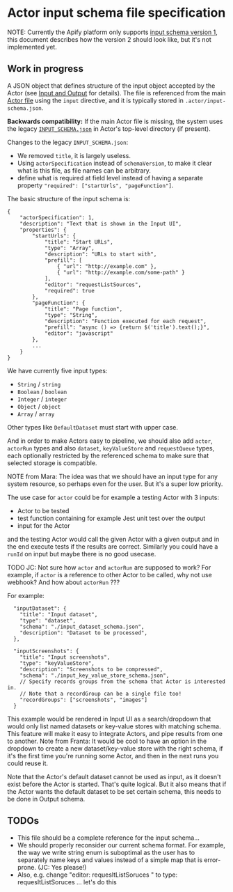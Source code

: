 # Actor input schema file specification

NOTE: Currently the Apify platform only supports [input schema version 1](https://docs.apify.com/Actors/development/input-schema),
this document describes how the version 2 should look like, but it's not implemented yet.

## Work in progress

A JSON object that defines structure of the input object accepted by the
Actor (see [Input and Output](../README.md#input-and-output) for details).
The file is referenced from the main [Actor file](ACTOR_FILE.md) using the `input` directive,
and it is typically stored in `.actor/input-schema.json`.

**Backwards compatibility:** If the main Actor file is missing,
the system uses the legacy [`INPUT_SCHEMA.json`](https://docs.apify.com/Actors/development/input-schema) in Actor's top-level directory (if present).

Changes to the legacy `INPUT_SCHEMA.json`:
- We removed `title`, it is largely useless.
- Using `actorSpecification` instead of `schemaVersion`, to make it clear what is this file,
  as file names can be arbitrary.
- define what is required at field level instead of having a separate
  property `"required": ["startUrls", "pageFunction"]`.

The basic structure of the input schema is:

```jsonc
{
    "actorSpecification": 1,
    "description": "Text that is shown in the Input UI",
    "properties": {
        "startUrls": {
            "title": "Start URLs",
            "type": "Array",
            "description": "URLs to start with",
            "prefill": [
                { "url": "http://example.com" },
                { "url": "http://example.com/some-path" }
            ],
            "editor": "requestListSources",
            "required": true
        },
        "pageFunction": {
            "title": "Page function",
            "type": "String",
            "description": "Function executed for each request",
            "prefill": "async () => {return $('title').text();}",
            "editor": "javascript"
        },
        ...
    }
}
```

We have currently five input types:
- `String` / `string`
- `Boolean` / `boolean`
- `Integer` / `integer`
- `Object` / `object`
- `Array` / `array`

Other types like `DefaultDataset` must start with upper case.

And in order to make Actors easy to pipeline, we should also add `actor`, `actorRun` types and also
`dataset`, `keyValueStore` and `requestQueue` types, each optionally
restricted by the referenced schema to make sure that selected storage is compatible.


NOTE from Mara: The idea was that we should have an input type for any system resource,
so perhaps even for the user. But it's a super low priority.

The use case for `actor` could be for example a testing Actor with 3 inputs:
- Actor to be tested
- test function containing for example Jest unit test over the output
- input for the Actor

and the testing Actor would call the given Actor with a given output and in the end execute tests if the results are correct.
Similarly you could have a `runId` on input but maybe there is no good usecase.


TODO JC: Not sure how `actor` and `actorRun` are supposed to work? For example, if `actor`
is a reference to other Actor to be called, why not use webhook?
And how about `actorRun` ???




For example:

```jsonc
  "inputDataset": {
    "title": "Input dataset",
    "type": "dataset",
    "schema": "./input_dataset_schema.json",
    "description": "Dataset to be processed",
  },

  "inputScreenshots": {
    "title": "Input screenshots",
    "type": "keyValueStore",
    "description": "Screenshots to be compressed",
    "schema": "./input_key_value_store_schema.json",
    // Specify records groups from the schema that Actor is interested in.
    // Note that a recordGroup can be a single file too!
    "recordGroups": ["screenshots", "images"]
  }
```

This example would be rendered in Input UI as a search/dropdown that would only list named
datasets or key-value stores with matching schema. This feature will make it easy to integrate Actors,
and pipe results from one to another.
Note from Franta: It would be cool to have an option in the dropdown to create a
new dataset/key-value store with the right schema,
if it's the first time you're running some Actor,
and then in the next runs you could reuse it.

Note that the Actor's default dataset cannot be used as input, as it doesn't exist before the 
Actor is started. That's quite logical. But it also means that if the Actor wants
the default dataset to be set certain schema, this needs to be done in Output schema.

## TODOs
- This file should be a complete reference for the input schema...
- We should properly reconsider our current schema format.
  For example, the way we write string enum is suboptimal as the user has to separately
  name keys and values instead of a simple map that is error-prone. (JC: Yes please!)
- Also, e.g. change "editor: requesltListSoruces " to type: requesltListSoruces ... let's do this
